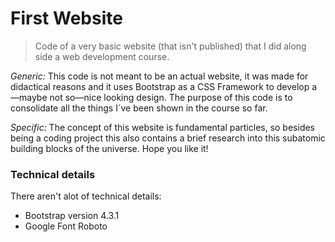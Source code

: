 # First Website

> Code of a very basic website (that isn't published) that I did along side a web development course.

*Generic:* This code is not meant to be an actual website, it was made for didactical reasons and it uses Bootstrap as a CSS Framework to develop a—maybe not so—nice looking design. The purpose of this code is to consolidate all the things I´ve been shown in the course so far.

*Specific:* The concept of this website is fundamental particles, so besides being a coding project this also contains a brief research into this subatomic building blocks of the universe. Hope you like it!

### Technical details

There aren't alot of technical details:
- Bootstrap version 4.3.1
- Google Font Roboto
